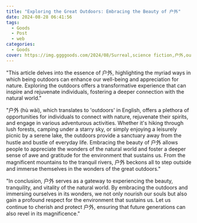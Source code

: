 ```yaml
---
title: "Exploring the Great Outdoors: Embracing the Beauty of 户外"
date: 2024-08-28 06:41:56
tags:
  - Goods
  - Post
  - web
categories:
  - Goods
cover: https://img.ggggoods.com/2024/08/Surreal,science fiction,户外,outdoor,technology,tech,diagrams,renderings,colors_20240830_00001_.png
---
```


"This article delves into the essence of 户外, highlighting the myriad ways in which being outdoors can enhance our well-being and appreciation for nature. Exploring the outdoors offers a transformative experience that can inspire and rejuvenate individuals, fostering a deeper connection with the natural world."

"户外 (hù wài), which translates to 'outdoors' in English, offers a plethora of opportunities for individuals to connect with nature, rejuvenate their spirits, and engage in various adventurous activities. Whether it's hiking through lush forests, camping under a starry sky, or simply enjoying a leisurely picnic by a serene lake, the outdoors provide a sanctuary away from the hustle and bustle of everyday life. Embracing the beauty of 户外 allows people to appreciate the wonders of the natural world and foster a deeper sense of awe and gratitude for the environment that sustains us. From the magnificent mountains to the tranquil rivers, 户外 beckons all to step outside and immerse themselves in the wonders of the great outdoors."

"In conclusion, 户外 serves as a gateway to experiencing the beauty, tranquility, and vitality of the natural world. By embracing the outdoors and immersing ourselves in its wonders, we not only nourish our souls but also gain a profound respect for the environment that sustains us. Let us continue to cherish and protect 户外, ensuring that future generations can also revel in its magnificence."

